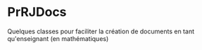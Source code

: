# PrRJDocs
Quelques classes pour faciliter la création de documents en tant qu'enseignant (en mathématiques)
